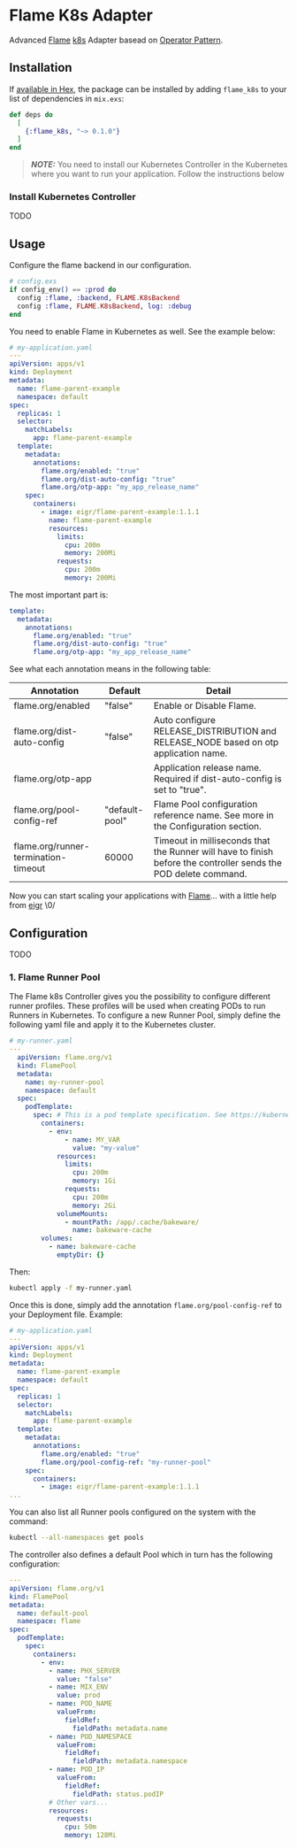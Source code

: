 # Flame K8s Adapter

Advanced [Flame](https://github.com/phoenixframework/flame) [k8s](https://kubernetes.io) Adapter basead on [Operator Pattern](https://kubernetes.io/docs/concepts/extend-kubernetes/operator/).

## Installation

If [available in Hex](https://hex.pm/docs/publish), the package can be installed
by adding `flame_k8s` to your list of dependencies in `mix.exs`:

```elixir
def deps do
  [
    {:flame_k8s, "~> 0.1.0"}
  ]
end
```

> **_NOTE:_** You need to install our Kubernetes Controller in the Kubernetes where you want to run your application. Follow the instructions below

### Install Kubernetes Controller

TODO

## Usage

Configure the flame backend in our configuration.

```elixir
# config.exs
if config_env() == :prod do
  config :flame, :backend, FLAME.K8sBackend
  config :flame, FLAME.K8sBackend, log: :debug
end
```

You need to enable Flame in Kubernetes as well. See the example below:

```yaml
# my-application.yaml
---
apiVersion: apps/v1
kind: Deployment
metadata:
  name: flame-parent-example
  namespace: default
spec:
  replicas: 1
  selector:
    matchLabels:
      app: flame-parent-example
  template:
    metadata:
      annotations:
        flame.org/enabled: "true"
        flame.org/dist-auto-config: "true"
        flame.org/otp-app: "my_app_release_name"
    spec:
      containers:
        - image: eigr/flame-parent-example:1.1.1
          name: flame-parent-example
          resources:
            limits:
              cpu: 200m
              memory: 200Mi
            requests:
              cpu: 200m
              memory: 200Mi
```

The most important part is:

```yaml
template:
  metadata:
    annotations:
      flame.org/enabled: "true"
      flame.org/dist-auto-config: "true"
      flame.org/otp-app: "my_app_release_name"
```

See what each annotation means in the following table:

| Annotation                           | Default          | Detail        |
| -------------------------------------| -----------------| ------------- | 
| flame.org/enabled                    | "false"          | Enable or Disable Flame. |
| flame.org/dist-auto-config           | "false"          | Auto configure RELEASE_DISTRIBUTION and RELEASE_NODE based on otp application name.             |
| flame.org/otp-app                    |                  | Application release name. Required if dist-auto-config is set to "true".  |
| flame.org/pool-config-ref            | "default-pool"   | Flame Pool configuration reference name. See more in the Configuration section.           |
| flame.org/runner-termination-timeout | 60000            | Timeout in milliseconds that the Runner will have to finish before the controller sends the POD delete command.

Now you can start scaling your applications with [Flame](https://github.com/phoenixframework/flame)... with a little help from [eigr](https://github.com/eigr) \0/

## Configuration

TODO

### 1. Flame Runner Pool

The Flame k8s Controller gives you the possibility to configure different runner profiles. These profiles will be used when creating PODs to run Runners in Kubernetes.
To configure a new Runner Pool, simply define the following yaml file and apply it to the Kubernetes cluster.

```yaml
# my-runner.yaml
---
  apiVersion: flame.org/v1
  kind: FlamePool
  metadata:
    name: my-runner-pool
    namespace: default
  spec:
    podTemplate:
      spec: # This is a pod template specification. See https://kubernetes.io/docs/concepts/workloads/pods/#pod-templates
        containers:
          - env:
              - name: MY_VAR
                value: "my-value"
            resources:
              limits:
                cpu: 200m
                memory: 1Gi
              requests:
                cpu: 200m
                memory: 2Gi
            volumeMounts:
              - mountPath: /app/.cache/bakeware/
                name: bakeware-cache
        volumes:
          - name: bakeware-cache
            emptyDir: {}
```

Then:

```sh
kubectl apply -f my-runner.yaml
```

Once this is done, simply add the annotation `flame.org/pool-config-ref` to your Deployment file. Example:

```yaml
# my-application.yaml
---
apiVersion: apps/v1
kind: Deployment
metadata:
  name: flame-parent-example
  namespace: default
spec:
  replicas: 1
  selector:
    matchLabels:
      app: flame-parent-example
  template:
    metadata:
      annotations:
        flame.org/enabled: "true"
        flame.org/pool-config-ref: "my-runner-pool"
    spec:
      containers:
        - image: eigr/flame-parent-example:1.1.1
...        
```

You can also list all Runner pools configured on the system with the command:

```sh
kubectl --all-namespaces get pools
```

The controller also defines a default Pool which in turn has the following configuration:

```yaml
---
apiVersion: flame.org/v1
kind: FlamePool
metadata:
  name: default-pool
  namespace: flame
spec:
  podTemplate:
    spec:
      containers:
        - env:
          - name: PHX_SERVER
            value: "false"
          - name: MIX_ENV
            value: prod
          - name: POD_NAME
            valueFrom:
              fieldRef:
                fieldPath: metadata.name
          - name: POD_NAMESPACE
            valueFrom:
              fieldRef:
                fieldPath: metadata.namespace
          - name: POD_IP
            valueFrom:
              fieldRef:
                fieldPath: status.podIP
          # Other vars...
          resources:
            requests:
              cpu: 50m
              memory: 128Mi
```